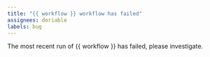 ```yaml
---
title: "{{ workflow }} workflow has failed"
assignees: doriable
labels: bug
---
```

The most recent run of {{ workflow }} has failed, please investigate.
